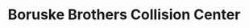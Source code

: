 ---
title: "Boruske Brothers Collision Center"
url: /dayton/boruske-brothers-collision-center/
shop: car repair
---